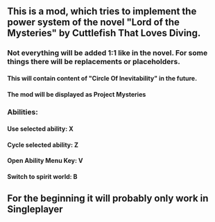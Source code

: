 
## This is a mod, which tries to implement the power system of the novel "Lord of the Mysteries" by Cuttlefish That Loves Diving.
### Not everything will be added 1:1 like in the novel. For some things there will be replacements or placeholders.
#### This will contain content of "Circle Of Inevitability" in the future.
#### The mod will be displayed as Project Mysteries

### Abilities:
#### Use selected ability: X
#### Cycle selected ability: Z
#### Open Ability Menu Key: V
#### Switch to spirit world: B

## For the beginning it will probably only work in Singleplayer